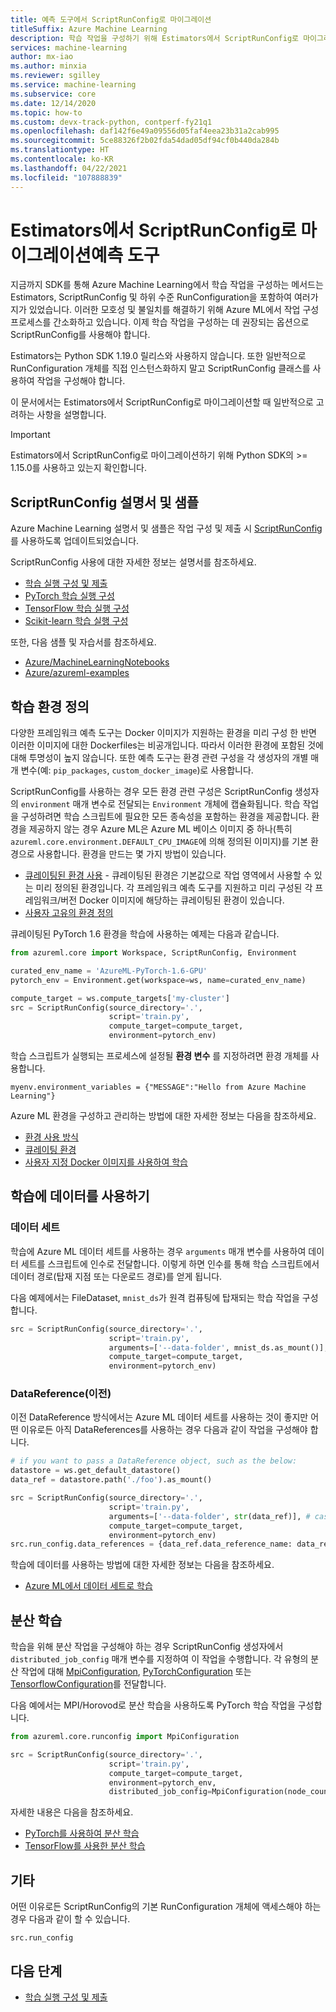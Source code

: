 ```yaml
---
title: 예측 도구에서 ScriptRunConfig로 마이그레이션
titleSuffix: Azure Machine Learning
description: 학습 작업을 구성하기 위해 Estimators에서 ScriptRunConfig로 마이그레이션하기 위한 마이그레이션 가이드입니다.
services: machine-learning
author: mx-iao
ms.author: minxia
ms.reviewer: sgilley
ms.service: machine-learning
ms.subservice: core
ms.date: 12/14/2020
ms.topic: how-to
ms.custom: devx-track-python, contperf-fy21q1
ms.openlocfilehash: daf142f6e49a09556d05faf4eea23b31a2cab995
ms.sourcegitcommit: 5ce88326f2b02fda54dad05df94cf0b440da284b
ms.translationtype: HT
ms.contentlocale: ko-KR
ms.lasthandoff: 04/22/2021
ms.locfileid: "107888839"
---
```

# <a name="migrating-from-estimators-to-scriptrunconfig"></a>Estimators에서 ScriptRunConfig로 마이그레이션예측 도구

지금까지 SDK를 통해 Azure Machine Learning에서 학습 작업을 구성하는 메서드는 Estimators, ScriptRunConfig 및 하위 수준 RunConfiguration을 포함하여 여러가지가 있었습니다.   이러한 모호성 및 불일치를 해결하기 위해 Azure ML에서 작업 구성 프로세스를 간소화하고 있습니다.  이제 학습 작업을 구성하는 데 권장되는 옵션으로 ScriptRunConfig를 사용해야 합니다. 

Estimators는 Python SDK 1.19.0 릴리스와 사용하지 않습니다. 또한 일반적으로 RunConfiguration 개체를 직접 인스턴스화하지 말고 ScriptRunConfig 클래스를 사용하여 작업을 구성해야 합니다.

이 문서에서는 Estimators에서 ScriptRunConfig로 마이그레이션할 때 일반적으로 고려하는 사항을 설명합니다.

> [!IMPORTANT]
> Estimators에서 ScriptRunConfig로 마이그레이션하기 위해 Python SDK의 >= 1.15.0를 사용하고 있는지 확인합니다.

## <a name="scriptrunconfig-documentation-and-samples"></a>ScriptRunConfig 설명서 및 샘플
Azure Machine Learning 설명서 및 샘플은 작업 구성 및 제출 시 [ScriptRunConfig](/python/api/azureml-core/azureml.core.script_run_config.scriptrunconfig)를 사용하도록 업데이트되었습니다.

ScriptRunConfig 사용에 대한 자세한 정보는 설명서를 참조하세요.
* [학습 실행 구성 및 제출](how-to-set-up-training-targets.md)
* [PyTorch 학습 실행 구성](how-to-train-pytorch.md)
* [TensorFlow 학습 실행 구성](how-to-train-tensorflow.md)
* [Scikit-learn 학습 실행 구성](how-to-train-scikit-learn.md)

또한, 다음 샘플 및 자습서를 참조하세요.
* [Azure/MachineLearningNotebooks](https://github.com/Azure/MachineLearningNotebooks/tree/master/how-to-use-azureml/ml-frameworks)
* [Azure/azureml-examples](https://github.com/Azure/azureml-examples)

## <a name="defining-the-training-environment"></a>학습 환경 정의
다양한 프레임워크 예측 도구는 Docker 이미지가 지원하는 환경을 미리 구성 한 반면 이러한 이미지에 대한 Dockerfiles는 비공개입니다.  따라서 이러한 환경에 포함된 것에 대해 투명성이 높지 않습니다. 또한 예측 도구는 환경 관련 구성을 각 생성자의 개별 매개 변수(예: `pip_packages`, `custom_docker_image`)로 사용합니다.

ScriptRunConfig를 사용하는 경우 모든 환경 관련 구성은 ScriptRunConfig 생성자의 `environment` 매개 변수로 전달되는 `Environment` 개체에 캡슐화됩니다. 학습 작업을 구성하려면 학습 스크립트에 필요한 모든 종속성을 포함하는 환경을 제공합니다. 환경을 제공하지 않는 경우 Azure ML은 Azure ML 베이스 이미지 중 하나(특히 `azureml.core.environment.DEFAULT_CPU_IMAGE`에 의해 정의된 이미지)를 기본 환경으로 사용합니다. 환경을 만드는 몇 가지 방법이 있습니다.

* [큐레이팅된 환경 사용](how-to-use-environments.md#use-a-curated-environment) - 큐레이팅된 환경은 기본값으로 작업 영역에서 사용할 수 있는 미리 정의된 환경입니다. 각 프레임워크 예측 도구를 지원하고 미리 구성된 각 프레임워크/버전 Docker 이미지에 해당하는 큐레이팅된 환경이 있습니다.
* [사용자 고유의 환경 정의](how-to-use-environments.md)

큐레이팅된 PyTorch 1.6 환경을 학습에 사용하는 예제는 다음과 같습니다.

```python
from azureml.core import Workspace, ScriptRunConfig, Environment

curated_env_name = 'AzureML-PyTorch-1.6-GPU'
pytorch_env = Environment.get(workspace=ws, name=curated_env_name)

compute_target = ws.compute_targets['my-cluster']
src = ScriptRunConfig(source_directory='.',
                      script='train.py',
                      compute_target=compute_target,
                      environment=pytorch_env)
```

학습 스크립트가 실행되는 프로세스에 설정될 **환경 변수** 를 지정하려면 환경 개체를 사용합니다.
```
myenv.environment_variables = {"MESSAGE":"Hello from Azure Machine Learning"}
```

Azure ML 환경을 구성하고 관리하는 방법에 대한 자세한 정보는 다음을 참조하세요.
* [환경 사용 방식](how-to-use-environments.md)
* [큐레이팅 환경](resource-curated-environments.md)
* [사용자 지정 Docker 이미지를 사용하여 학습](how-to-train-with-custom-image.md)

## <a name="using-data-for-training"></a>학습에 데이터를 사용하기
### <a name="datasets"></a>데이터 세트
학습에 Azure ML 데이터 세트를 사용하는 경우 `arguments` 매개 변수를 사용하여 데이터 세트를 스크립트에 인수로 전달합니다. 이렇게 하면 인수를 통해 학습 스크립트에서 데이터 경로(탑재 지점 또는 다운로드 경로)를 얻게 됩니다.

다음 예제에서는 FileDataset, `mnist_ds`가 원격 컴퓨팅에 탑재되는 학습 작업을 구성합니다.
```python
src = ScriptRunConfig(source_directory='.',
                      script='train.py',
                      arguments=['--data-folder', mnist_ds.as_mount()], # or mnist_ds.as_download() to download
                      compute_target=compute_target,
                      environment=pytorch_env)
```

### <a name="datareference-old"></a>DataReference(이전)
이전 DataReference 방식에서는 Azure ML 데이터 세트를 사용하는 것이 좋지만 어떤 이유로든 아직 DataReferences를 사용하는 경우 다음과 같이 작업을 구성해야 합니다.
```python
# if you want to pass a DataReference object, such as the below:
datastore = ws.get_default_datastore()
data_ref = datastore.path('./foo').as_mount()

src = ScriptRunConfig(source_directory='.',
                      script='train.py',
                      arguments=['--data-folder', str(data_ref)], # cast the DataReference object to str
                      compute_target=compute_target,
                      environment=pytorch_env)
src.run_config.data_references = {data_ref.data_reference_name: data_ref.to_config()} # set a dict of the DataReference(s) you want to the `data_references` attribute of the ScriptRunConfig's underlying RunConfiguration object.
```

학습에 데이터를 사용하는 방법에 대한 자세한 정보는 다음을 참조하세요.
* [Azure ML에서 데이터 세트로 학습](./how-to-train-with-datasets.md)

## <a name="distributed-training"></a>분산 학습
학습을 위해 분산 작업을 구성해야 하는 경우 ScriptRunConfig 생성자에서 `distributed_job_config` 매개 변수를 지정하여 이 작업을 수행합니다. 각 유형의 분산 작업에 대해 [MpiConfiguration](/python/api/azureml-core/azureml.core.runconfig.mpiconfiguration), [PyTorchConfiguration](/python/api/azureml-core/azureml.core.runconfig.pytorchconfiguration) 또는 [TensorflowConfiguration](/python/api/azureml-core/azureml.core.runconfig.tensorflowconfiguration)를 전달합니다.

다음 예에서는 MPI/Horovod로 분산 학습을 사용하도록 PyTorch 학습 작업을 구성합니다.
```python
from azureml.core.runconfig import MpiConfiguration

src = ScriptRunConfig(source_directory='.',
                      script='train.py',
                      compute_target=compute_target,
                      environment=pytorch_env,
                      distributed_job_config=MpiConfiguration(node_count=2, process_count_per_node=2))
```

자세한 내용은 다음을 참조하세요.
* [PyTorch를 사용하여 분산 학습](how-to-train-pytorch.md#distributed-training)
* [TensorFlow를 사용한 분산 학습](how-to-train-tensorflow.md#distributed-training)

## <a name="miscellaneous"></a>기타
어떤 이유로든 ScriptRunConfig의 기본 RunConfiguration 개체에 액세스해야 하는 경우 다음과 같이 할 수 있습니다.
```
src.run_config
```

## <a name="next-steps"></a>다음 단계

* [학습 실행 구성 및 제출](how-to-set-up-training-targets.md)